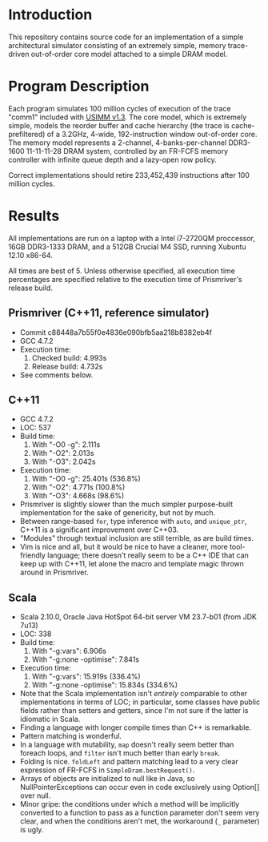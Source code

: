 Introduction
============

This repository contains source code for an implementation of a simple
architectural simulator consisting of an extremely simple, memory trace-driven
out-of-order core model attached to a simple DRAM model.

Program Description
===================

Each program simulates 100 million cycles of execution of the trace "comm1"
included with [USIMM v1.3](https://www.cs.utah.edu/~rajeev/jwac12/). The core
model, which is extremely simple, models the reorder buffer and cache hierarchy
(the trace is cache-prefiltered) of a 3.2GHz, 4-wide, 192-instruction window
out-of-order core. The memory model represents a 2-channel, 4-banks-per-channel
DDR3-1600 11-11-11-28 DRAM system, controlled by an FR-FCFS memory controller
with infinite queue depth and a lazy-open row policy.

Correct implementations should retire 233,452,439 instructions after 100
million cycles.

Results
=======

All implementations are run on a laptop with a Intel i7-2720QM proccessor, 16GB
DDR3-1333 DRAM, and a 512GB Crucial M4 SSD, running Xubuntu 12.10 x86-64.

All times are best of 5. Unless otherwise specified, all execution time
percentages are specified relative to the execution time of Prismriver's
release build.

Prismriver (C++11, reference simulator)
---------------------------------------

- Commit c88448a7b55f0e4836e090bfb5aa218b8382eb4f
- GCC 4.7.2
- Execution time:
    1. Checked build: 4.993s
    2. Release build: 4.732s
- See comments below.

C++11
-----

- GCC 4.7.2
- LOC: 537
- Build time:
    1. With "-O0 -g": 2.111s
    2. With "-O2": 2.013s
    3. With "-O3": 2.042s
- Execution time:
    1. With "-O0 -g": 25.401s (536.8%)
    2. With "-O2": 4.771s (100.8%)
    3. With "-O3": 4.668s (98.6%)
- Prismriver is slightly slower than the much simpler purpose-built
  implementation for the sake of genericity, but not by much.
- Between range-based `for`, type inference with `auto`, and `unique_ptr`,
  C++11 is a significant improvement over C++03.
- "Modules" through textual inclusion are still terrible, as are build times.
- Vim is nice and all, but it would be nice to have a cleaner, more
  tool-friendly language; there doesn't really seem to be a C++ IDE that can
  keep up with C++11, let alone the macro and template magic thrown around in
  Prismriver.

Scala
-----

- Scala 2.10.0, Oracle Java HotSpot 64-bit server VM 23.7-b01 (from JDK 7u13)
- LOC: 338
- Build time:
    1. With "-g:vars": 6.906s
    2. With "-g:none -optimise": 7.841s
- Execution time:
    1. With "-g:vars": 15.919s (336.4%)
    2. With "-g:none -optimise": 15.834s (334.6%)
- Note that the Scala implementation isn't *entirely* comparable to other
  implementations in terms of LOC; in particular, some classes have public
  fields rather than setters and getters, since I'm not sure if the latter is
  idiomatic in Scala.
- Finding a language with longer compile times than C++ is remarkable.
- Pattern matching is wonderful.
- In a language with mutability, `map` doesn't really seem better than foreach
  loops, and `filter` isn't much better than early `break`.
- Folding is nice. `foldLeft` and pattern matching lead to a very clear
  expression of FR-FCFS in `SimpleDram.bestRequest()`.
- Arrays of objects are initialized to null like in Java, so
  NullPointerExceptions can occur even in code exclusively using Option[] over
  null.
- Minor gripe: the conditions under which a method will be implicitly converted
  to a function to pass as a function parameter don't seem very clear, and when
  the conditions aren't met, the workaround (`_` parameter) is ugly.

